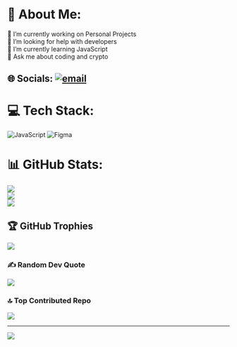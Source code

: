 # 💫 About Me:
🔭 I’m currently working on Personal Projects<br>🤝 I’m looking for help with developers<br>🌱 I’m currently learning JavaScript<br>💬 Ask me about coding and crypto<br>


## 🌐 Socials: [![email](https://img.shields.io/badge/Email-D14836?logo=gmail&logoColor=white)](mailto:abdulmunam791@gmail.com) 

# 💻 Tech Stack:
![JavaScript](https://img.shields.io/badge/javascript-%23323330.svg?style=for-the-badge&logo=javascript&logoColor=%23F7DF1E) ![Figma](https://img.shields.io/badge/figma-%23F24E1E.svg?style=for-the-badge&logo=figma&logoColor=white)
# 📊 GitHub Stats:
![](https://github-readme-stats.vercel.app/api?username=munam-coder&theme=tokyonight&hide_border=false&include_all_commits=true&count_private=false)<br/>
![](https://nirzak-streak-stats.vercel.app/?user=munam-coder&theme=tokyonight&hide_border=false)<br/>
![](https://github-readme-stats.vercel.app/api/top-langs/?username=munam-coder&theme=tokyonight&hide_border=false&include_all_commits=true&count_private=false&layout=compact)

## 🏆 GitHub Trophies
![](https://github-profile-trophy.vercel.app/?username=munam-coder&theme=default&no-frame=false&no-bg=true&margin-w=4)

### ✍️ Random Dev Quote
![](https://quotes-github-readme.vercel.app/api?type=horizontal&theme=radical)

### 🔝 Top Contributed Repo
![](https://github-contributor-stats.vercel.app/api?username=munam-coder&limit=5&theme=dark&combine_all_yearly_contributions=true)

---
[![](https://visitcount.itsvg.in/api?id=munam-coder&icon=0&color=0)](https://visitcount.itsvg.in)

<!-- Proudly created with GPRM ( https://gprm.itsvg.in ) -->
